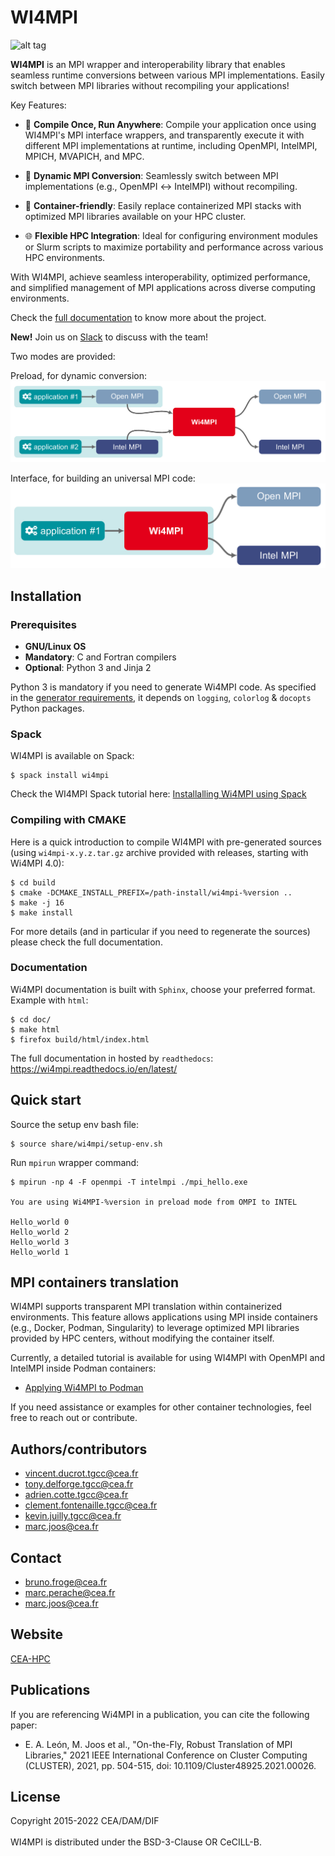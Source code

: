 # WI4MPI

![alt tag](doc/img/logo-full-blue.png)

**WI4MPI** is an MPI wrapper and interoperability library that enables seamless runtime conversions between
various MPI implementations. Easily switch between MPI libraries without recompiling your applications!

Key Features:

- 🚀 **Compile Once, Run Anywhere**: Compile your application once using WI4MPI's MPI interface wrappers,
and transparently execute it with different MPI implementations at runtime, including OpenMPI, IntelMPI,
MPICH, MVAPICH, and MPC.

- 🔄 **Dynamic MPI Conversion**: Seamlessly switch between MPI implementations (e.g., OpenMPI ↔ IntelMPI)
without recompiling.

- 🐳 **Container-friendly**: Easily replace containerized MPI stacks with optimized MPI libraries available
on your HPC cluster.

- 🌐 **Flexible HPC Integration**: Ideal for configuring environment modules or Slurm scripts to maximize
portability and performance across various HPC environments.

With WI4MPI, achieve seamless interoperability, optimized performance, and simplified management of MPI
applications across diverse computing environments.

Check the [full documentation](https://wi4mpi.readthedocs.io/en/latest/) to know more about the project.

**New!** Join us on [Slack](https://wi4mpi.slack.com) to discuss with the team!

Two modes are provided:

Preload, for dynamic conversion:
![alt tag](doc/img/preload.png)

Interface, for building an universal MPI code:
![alt tag](doc/img/interface.png)

## Installation

### Prerequisites

* **GNU/Linux OS**
* **Mandatory**: C and Fortran compilers
* **Optional**: Python 3 and Jinja 2

Python 3 is mandatory if you need to generate Wi4MPI code. As specified in the [generator requirements](src/generator/requirements.txt), it depends on `logging`, `colorlog` & `docopts` Python packages.

### Spack

WI4MPI is available on Spack:

```
$ spack install wi4mpi
```

Check the WI4MPI Spack tutorial here: [Installalling Wi4MPI using Spack](https://wi4mpi.readthedocs.io/en/latest/tutorial/building-wi4mpi.html#installing-wi4mpi-using-spack)

### Compiling with CMAKE

Here is a quick introduction to compile WI4MPI with pre-generated sources (using `wi4mpi-x.y.z.tar.gz` archive 
provided with releases, starting with Wi4MPI 4.0):

```
$ cd build
$ cmake -DCMAKE_INSTALL_PREFIX=/path-install/wi4mpi-%version ..
$ make -j 16
$ make install
```

For more details (and in particular if you need to regenerate the sources) please check the full documentation.

### Documentation

Wi4MPI documentation is built with `Sphinx`, choose your preferred format.
Example with `html`:

```
$ cd doc/
$ make html
$ firefox build/html/index.html
```

The full documentation in hosted by `readthedocs`: https://wi4mpi.readthedocs.io/en/latest/

## Quick start

Source the setup env bash file:

```
$ source share/wi4mpi/setup-env.sh
```

Run `mpirun` wrapper command:

```
$ mpirun -np 4 -F openmpi -T intelmpi ./mpi_hello.exe

You are using Wi4MPI-%version in preload mode from OMPI to INTEL

Hello_world 0
Hello_world 2
Hello_world 3
Hello_world 1
```

## MPI containers translation

WI4MPI supports transparent MPI translation within containerized environments. This feature allows applications
using MPI inside containers (e.g., Docker, Podman, Singularity) to leverage optimized MPI libraries provided by
HPC centers, without modifying the container itself.

Currently, a detailed tutorial is available for using WI4MPI with OpenMPI and IntelMPI inside Podman containers:

* [Applying Wi4MPI to Podman](https://wi4mpi.readthedocs.io/en/latest/tutorial/podman.html)

If you need assistance or examples for other container technologies, feel free to reach out or contribute.

## Authors/contributors

* vincent.ducrot.tgcc@cea.fr
* tony.delforge.tgcc@cea.fr
* adrien.cotte.tgcc@cea.fr
* clement.fontenaille.tgcc@cea.fr
* kevin.juilly.tgcc@cea.fr
* marc.joos@cea.fr

## Contact

* bruno.froge@cea.fr
* marc.perache@cea.fr
* marc.joos@cea.fr

## Website

[CEA-HPC](http://www-hpc.cea.fr/)

## Publications

If you are referencing Wi4MPI in a publication, you can cite the following paper:

* E. A. León, M. Joos et al., "On-the-Fly, Robust Translation of MPI Libraries," 2021 IEEE International Conference on Cluster Computing (CLUSTER), 2021, pp. 504-515, doi: 10.1109/Cluster48925.2021.00026.


## License

Copyright 2015-2022 CEA/DAM/DIF<br />
<br />
WI4MPI is distributed under the BSD-3-Clause OR CeCILL-B.
